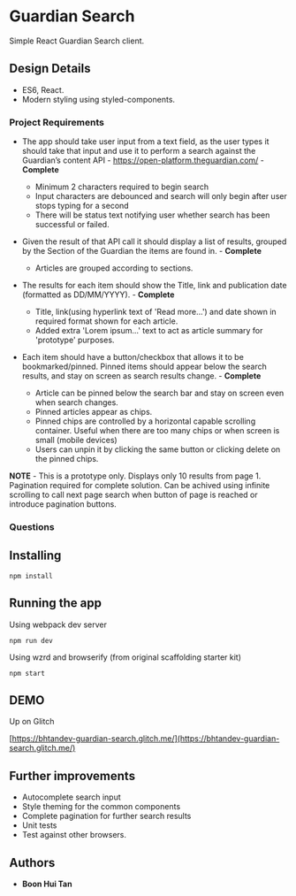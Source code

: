 # Guardian Search

Simple React Guardian Search client.

## Design Details

* ES6, React.
* Modern styling using styled-components.

### Project Requirements

* The app should take user input from a text field, as the user types it should
take that input and use it to perform a search against the Guardian’s content
API - https://open-platform.theguardian.com/ - **Complete**
  - Minimum 2 characters required to begin search
  - Input characters are debounced and search will only begin after user stops typing for a second
  - There will be status text notifying user whether search has been successful or failed.
  
* Given the result of that API call it should display a list of results, grouped by the
Section of the Guardian the items are found in. - **Complete**
  - Articles are grouped according to sections.
* The results for each item should show the Title, link and publication date
(formatted as DD/MM/YYYY). - **Complete**
  - Title, link(using hyperlink text of 'Read more...') and date shown in required format shown for each article.
  - Added extra 'Lorem ipsum...' text to act as article summary for 'prototype' purposes.

* Each item should have a button/checkbox that
allows it to be bookmarked/pinned. Pinned items should appear below the
search results, and stay on screen as search results change. - **Complete**
  - Article can be pinned below the search bar and stay on screen even when search changes.
  - Pinned articles appear as chips.
  - Pinned chips are controlled by a horizontal capable scrolling container. Useful when there are too many chips or when screen is small (mobile devices)
  - Users can unpin it by clicking the same button or clicking delete on the pinned chips.

**NOTE** - This is a prototype only. Displays only 10 results from page 1. Pagination required for complete solution.
            Can be achived using infinite scrolling to call next page search when button of page is reached or introduce pagination buttons.

### Questions

## Installing

```
npm install
```

## Running the app 

Using webpack dev server
```
npm run dev
```

Using wzrd and browserify (from original scaffolding starter kit)
```
npm start
```


## DEMO

Up on Glitch 

[https://bhtandev-guardian-search.glitch.me/](https://bhtandev-guardian-search.glitch.me/)

## Further improvements

* Autocomplete search input
* Style theming for the common components
* Complete pagination for further search results
* Unit tests
* Test against other browsers.


## Authors

* **Boon Hui Tan**
